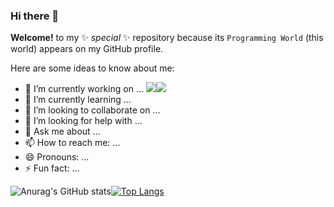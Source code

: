 ### Hi there 👋

**Welcome!** to my ✨ _special_ ✨ repository because its `Programming World` (this world) appears on my GitHub profile.

Here are some ideas to know about me:

- 🔭 I’m currently working on ... <img src="https://img.shields.io/badge/Spring-grey?style=flat&logo=Spring&logoColor=#6DB33F"/><img src="https://img.shields.io/badge/React-grey?style=flat&logo=react&logoColor=#61DAFB">
- 🌱 I’m currently learning ... 
- 👯 I’m looking to collaborate on ...
- 🤔 I’m looking for help with ...
- 💬 Ask me about ... 
- 📫 How to reach me: ...
- 😄 Pronouns: ...
- ⚡ Fun fact: ...





![Anurag's GitHub stats](https://github-readme-stats.vercel.app/api?username=Keunoh&show_icons=true&theme=radical)[![Top Langs](https://github-readme-stats.vercel.app/api/top-langs/?username=Keunoh&show_icons=true&theme=radical&langs_count=4)](https://github.com/anuraghazra/github-readme-stats)



